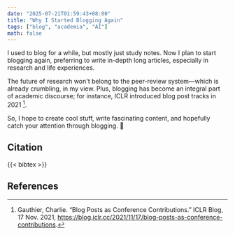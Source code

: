 ```yaml
---
date: "2025-07-21T01:59:43+08:00"
title: "Why I Started Blogging Again"
tags: ["blog", "academia", "AI"]
math: false
---
```


I used to blog for a while, but mostly just study notes. Now I plan to start blogging again, preferring to write in-depth long articles, especially in research and life experiences.

The future of research won't belong to the peer-review system—which is already crumbling, in my view. Plus, blogging has become an integral part of academic discourse; for instance, ICLR introduced blog post tracks in 2021 [^Gauthier].

So, I hope to create cool stuff, write fascinating content, and hopefully catch your attention through blogging. 🌟

## Citation

{{< bibtex >}}

## References

[^Gauthier]: Gauthier, Charlie. “Blog Posts as Conference Contributions.” ICLR Blog, 17 Nov. 2021, https://blog.iclr.cc/2021/11/17/blog-posts-as-conference-contributions.
